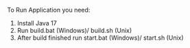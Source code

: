 To Run Application you need:
1. Install Java 17
2. Run build.bat (Windows)/ build.sh (Unix)
3. After build finished run start.bat (Windows)/ start.sh (Unix)